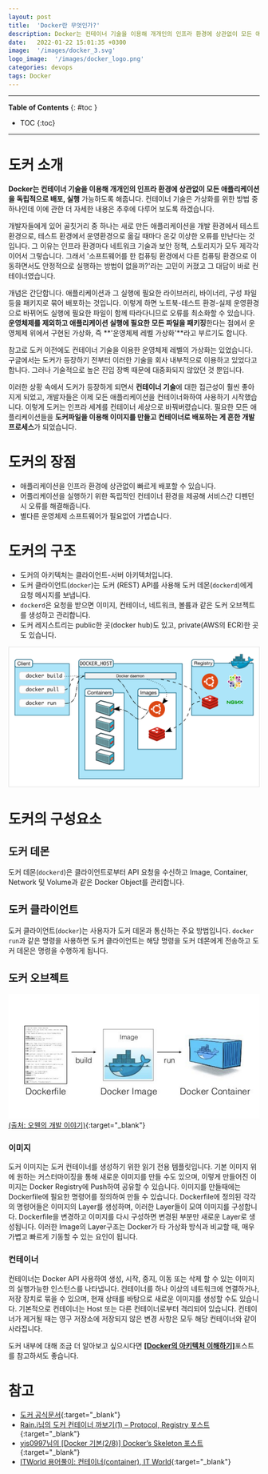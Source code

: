 ```yaml
---
layout: post
title:  'Docker란 무엇인가?'
description: Docker는 컨테이너 기술을 이용해 개개인의 인프라 환경에 상관없이 모든 애플리케이션을 독립적으로 배포, 실행 가능하도록 해줍니다.
date:   2022-01-22 15:01:35 +0300
image:  '/images/docker_3.svg'
logo_image:  '/images/docker_logo.png'
categories: devops
tags: Docker
---
```

---

**Table of Contents**
{: #toc }
*  TOC
{:toc}

---
# 도커 소개  

**Docker는 컨테이너 기술을 이용해 개개인의 인프라 환경에 상관없이 모든 애플리케이션을 독립적으로 배포, 실행** 가능하도록 해줍니다. 컨테이너 기술은 가상화를 위한 방법 중 하나인데 이에 관한 더 자세한 내용은 추후에 다루어 보도록 하겠습니다.  

개발자들에게 있어 골칫거리 중 하나는 새로 만든 애플리케이션을 개발 환경에서 테스트 환경으로, 테스트 환경에서 운영환경으로 옮길 때마다 온갖 이상한 오류를 만난다는 것입니다. 그 이유는 인프라 환경마다 네트워크 기술과 보안 정책, 스토리지가 모두 제각각이어서 그렇습니다. 그래서 '소프트웨어를 한 컴퓨팅 환경에서 다른 컴퓨팅 환경으로 이동하면서도 안정적으로 실행하는 방법이 없을까?'라는 고민이 커졌고 그 대답이 바로 컨테이너였습니다.  

개념은 간단합니다. 애플리케이션과 그 실행에 필요한 라이브러리, 바이너리, 구성 파일 등을 패키지로 묶어 배포하는 것입니다. 이렇게 하면 노트북-테스트 환경-실제 운영환경으로 바뀌어도 실행에 필요한 파일이 함께 따라다니므로 오류를 최소화할 수 있습니다. **운영체제를 제외하고 애플리케이션 실행에 필요한 모든 파일을 패키징**한다는 점에서 운영체제 위에서 구현된 가상화, 즉 **'운영체제 레벨 가상화'**라고 부르기도 합니다.  

참고로 도커 이전에도 컨테이너 기술을 이용한 운영체제 레벨의 가상화는 있었습니다. 구글에서는 도커가 등장하기 전부터 이러한 기술을 회사 내부적으로 이용하고 있었다고 합니다. 그러나 기술적으로 높은 진입 장벽 때문에 대중화되지 않았던 것 뿐입니다.  

이러한 상황 속에서 도커가 등장하게 되면서 **컨테이너 기술**에 대한 접근성이 훨씬 좋아지게 되었고, 개발자들은 이제 모든 애플리케이션을 컨테이너화하여 사용하기 시작했습니다. 이렇게 도커는 인프라 세계를 컨테이너 세상으로 바꿔버렸습니다. 필요한 모든  애플리케이션들을 **도커파일을 이용해 이미지를 만들고 컨테이너로 배포하는 게 흔한 개발 프로세스**가 되었습니다.  

# 도커의 장점  

- 애플리케이션을 인프라 환경에 상관없이 빠르게 배포할 수 있습니다.
- 어플리케이션을 실행하기 위한 독립적인 컨테이너 환경을 제공해 서비스간 디펜던시 오류를 해결해줍니다.   
- 별다른 운영체제 소프트웨어가 필요없어 가볍습니다.  

# 도커의 구조
- 도커의 아키텍처는 클라이언트-서버 아키텍처입니다. 
- 도커 클라이언트(`docker`)는 도커 (REST) API를 사용해 도커 데몬(`dockerd`)에게 요청 메시지를 보냅니다. 
- `dockerd`은 요청을 받으면 이미지, 컨테이너, 네트워크, 볼륨과 같은 도커 오브젝트를 생성하고 관리합니다.   
- 도커 레지스트리는 public한 곳(docker hub)도 있고, private(AWS의 ECR)한 곳도 있습니다.   

![](/images/docker_3.png)  

# 도커의 구성요소

## 도커 데몬
도커 데몬(`dockerd`)은 클라이언트로부터 API 요청을 수신하고 Image, Container, Network 및 Volume과 같은 Docker Object를 관리합니다.  

## 도커 클라이언트
도커 클라이언트(`docker`)는 사용자가 도커 데몬과 통신하는 주요 방법입니다. `docker run`과 같은 명령을 사용하면 도커 클라이언트는 해당 명령을 도커 데몬에게 전송하고 도커 데몬은 명령을 수행하게 됩니다.  

## 도커 오브젝트

![](../../images/docker_4.png)  
[(출처: 오웬의 개발 이야기)](https://devowen.com/249){:target="_blank"}  

### 이미지
도커 이미지는 도커 컨테이너를 생성하기 위한 읽기 전용 템플릿입니다. 기본 이미지 위에 원하는 커스터마이징을 통해 새로운 이미지를 만들 수도 있으며, 이렇게 만들어진 이미지는 Docker Registry에 Push하여 공유할 수 있습니다. 이미지를 만들때에는 Dockerfile에 필요한 명령어를 정의하여 만들 수 있습니다. Dockerfile에 정의된 각각의 명령어들은 이미지의 Layer를 생성하며, 이러한 Layer들이 모여 이미지를 구성합니다. Dockerfile을 변경하고 이미지를 다시 구성하면 변경된 부분만 새로운 Layer로 생성됩니다. 이러한 Image의 Layer구조는 Docker가 타 가상화 방식과 비교할 때, 매우 가볍고 빠르게 기동할 수 있는 요인이 됩니다.  

### 컨테이너
컨테이너는 Docker API 사용하여 생성, 시작, 중지, 이동 또는 삭제 할 수 있는 이미지의 실행가능한 인스턴스를 나타냅니다. 컨테이너를 하나 이상의 네트워크에 연결하거나, 저장 장치로 묶을 수 있으며, 현재 상태를 바탕으로 새로운 이미지를 생성할 수도 있습니다. 기본적으로 컨테이너는 Host 또는 다른 컨테이너로부터 격리되어 있습니다. 컨테이너가 제거될 때는 영구 저장소에 저장되지 않은 변경 사항은 모두 해당 컨테이너와 같이 사라집니다.  

도커 내부에 대해 조금 더 알아보고 싶으시다면 [**[Docker의 아키텍처 이해하기]**](https://jaykim0510.github.io/docker-series7)포스트를 참고하셔도 좋습니다.  

# 참고
- [도커 공식문서](https://docs.docker.com/get-started/overview/){:target="_blank"}
- [Rain.i님의 도커 컨테이너 까보기(1) – Protocol, Registry 포스트](http://cloudrain21.com/examination-of-docker-protocol-registry){:target="_blank"}
- [yjs0997님의 [Docker 기본(2/8)] Docker’s Skeleton 포스트](https://medium.com/dtevangelist/docker-기본-2-8-dockers-skeleton-649f818b5c3e){:target="_blank"}
- [ITWorld 용어풀이: 컨테이너(container), IT World](https://www.itworld.co.kr/t/62077/VDI/103469){:target="_blank"}
